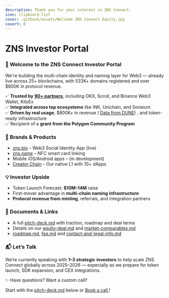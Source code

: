 ```yaml
---
description: Thank you for your interest in ZNS Connect.
icon: clipboard-list
cover: .gitbook/assets/Welcome ZNS Connect Equity.jpg
coverY: 0
---
```


# ZNS Investor Portal

### 🌟 Welcome to the ZNS Connect Investor Portal

We're building the multi-chain identity and naming layer for Web3 — already live across 25+ blockchains, with 533K+ domains registered and over $800K in protocol revenue.

✅ **Trusted by** [**90+ partners**,](https://docs.google.com/spreadsheets/d/1xN-BT6MEfIJSFc0bdYrI62VI-rIoFpO094PFSsS6o0Q/edit?usp=sharing) including OKX, Scroll, and Binance Web3 Wallet, KiloEx\
✅ **Integrated across top ecosystems** like INK, Unichain, and Soneium\
✅ **Driven by real usage**, $800K+ in revenue ( [Data from DUNE](https://dune.com/zns/zns-connect)) , and token-ready infrastructure\
✅ Recipient of a **grant from the Polygon Community Program**

### 🔗 Brands & Products

* [zns.bio](https://zns.bio/) – Web3 Social Identity App (live)
* [zns.name](https://zns.name/) – NFC smart card linking
* Mobile iOS/Android apps – (in development)
* [Creator Chain](https://creatorchain.io/) – Our native L1 with 10+ dApps

### 💡 Investor Upside

* Token Launch Forecast: **$10M–14M** raise
* First-mover advantage in **multi-chain naming infrastructure**
* **Protocol revenue from minting**, referrals, and integration partners

### 📎 Documents & Links

* A full [pitch-deck.md](pitch-deck.md "mention") with traction, roadmap and deal terms
* Details on our [equity-deal.md](equity-deal.md "mention") and [market-comparables.md](market-comparables.md "mention")
* [roadmap.md](roadmap.md "mention"), [faq.md](faq.md "mention") and [contact-and-legal-info.md](contact-and-legal-info.md "mention")

### 📬 Let’s Talk

We’re currently speaking with **1–3 strategic investors** to help scale ZNS Connect globally across 2025–2026 — especially as we prepare for token launch, SDK expansion, and CEX integrations.

✨ Have questions? Want a custom call?

Start with the [pitch-deck.md](pitch-deck.md "mention") below or [Book a call ](https://calendly.com/znsconnect)!
